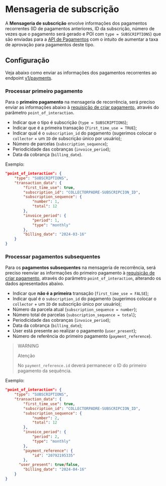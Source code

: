 # Mensageria de subscrição

A **Mensageria de subscrição** envolve informações dos pagamentos recorrentes (ID de pagamentos anteriores, ID da subscrição, número de vezes que o pagamento será gerado e POI com `type = SUBSCRIPTIONS`) que são enviadas para a [API de Pagamentos](/developers/pt/reference/payments/_payments/post) com o intuito de aumentar a taxa de aprovação para pagamentos deste tipo.

## Configuração

Veja abaixo como enviar as informações dos pagamentos recorrentes ao endpoint [v1/payments](/developers/pt/reference/payments/_payments/post).

### Processar primeiro pagamento

Para o **primeiro pagamento** na mensageria de recorrência, será preciso enviar as informações abaixo à [requisição de criar pagamento](/developers/pt/reference/payments/_payments/post), através do parâmetro `point_of_interaction`.

- Indicar que o tipo é subscrição (`type = SUBSCRIPTIONS`);
- Indicar que é a primeira transação (`first_time_use = TRUE`);
- Indicar qual é o `subscription_id` do pagamento (sugerimos colocar o `collector` + um `ID` de subscrição único por usuário);
- Número de parcelas (`subscription_sequence`);
- Periodicidade das cobranças (`invoice_period`);
- Data da cobrança (`billing_date`).

Exemplo:

```json
"point_of_interaction": {
    "type": "SUBSCRIPTIONS",
    "transaction_data": {
        "first_time_use": true,
        "subscription_id": "COLLECTORPADRE-SUBSCRIPCION_ID",
        "subscription_sequence": {
            "number": 1,
            "total": 12
        },
        "invoice_period": {
            "period": 1,
            "type": "monthly"
        },
        "billing_date": "2024-03-16"
    }
}
```

### Processar pagamentos subsequentes 

Para os **pagamentos subsequentes** na mensageria de recorrência, será preciso reenviar as informações do primeiro pagamento à [requisição de criar pagamento](/developers/pt/reference/payments/_payments/post), através do parâmetro `point_of_interaction`, alterando os dados apresentados abaixo.

- Indicar que **não é a primeira** transação (`first_time_use = FALSE`);
- Indicar qual é o `subscription_id` do pagamento (sugerimos colocar o `collector` + um `ID` de subscrição único por usuário);
- Número da parcela atual (`subscription_sequence = number`);
- Número total de parcelas (`subscription_sequence = total`);
- Periodicidade das cobranças (`invoice_period`);
- Data da cobrança (`billing_date`);
- User está presente ao realizar o pagamento (`user_present`);
- Número de referência do primeiro pagamento (`payment_reference`).

> WARNING
>
> Atenção
> 
> No `payment_reference.id` deverá permanecer o ID do primeiro pagamento da sequência.

Exemplo:

```json
"point_of_interaction": {
    "type": "SUBSCRIPTIONS",
    "transaction_data": {
        "first_time_use": true,
        "subscription_id": "COLLECTORPADRE-SUBSCRIPCION_ID",
        "subscription_sequence": {
            "number": 2,
            "total": 12
        },
        "invoice_period": {
            "period": 2,
            "type": "monthly"
        },
        "payment_reference": {
            "id": "20792195335"
        },
	  "user_present": true/false,
        "billing_date": "2024-04-16"
    }
}
```